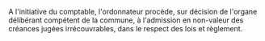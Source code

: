 A l'initiative du comptable, l'ordonnateur procède, sur décision de l'organe délibérant compétent de la commune, à l'admission en non-valeur des créances jugées irrécouvrables, dans le respect des lois et règlement.